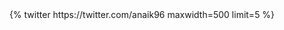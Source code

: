 <div class='jekyll-twitter-plugin' align="center">
    {% twitter https://twitter.com/anaik96 maxwidth=500 limit=5 %}
</div>
